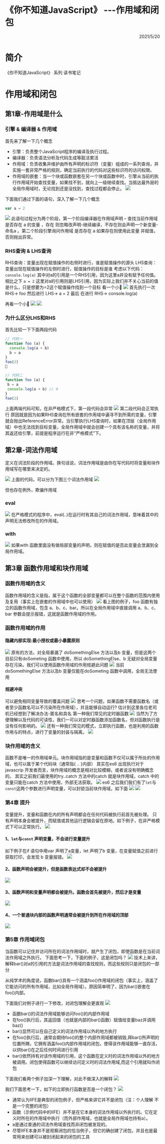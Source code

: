 《你不知道JavaScript》 ---作用域和闭包
=========================
 <div style="text-align: right">  2021/5/20 </div>
 
# 简介
《你不知道JavaScript》 系列 读书笔记
# 作用域和闭包
## 第1章-作用域是什么
###  引擎 & 编译器 & 作用域
首先来了解一下几个概念
* 引擎：负责整个JavaScript程序的编译及执行过程。
* 编译器：负责语法分析及代码生成等脏活累活
* 作用域：负责收集并维护由所有声明的标识符（变量）组成的一系列查询，并实施一套非常严格的规则，确定当前执行的代码对这些标识符的访问权限。
* 作用域的嵌套：当一个块或函数嵌套在另一个块或函数中时，引擎从当前的执行作用域开始查找变量，如果找不到，就向上一级继续查找。当抵达最外层的全局作用域时，无论找到还是没找到，查找过程都会停止。
![](./../image/jsbook/图片%201.png)

下面我们通过下面的语句，深入了解一下几个概念
```js
var a = 2
```
![](./../image/jsbook/1.png)
此语句过程分为两个阶段，第一个阶段编译器在作用域声明 – 查找当前作用域是否存在 a 的变量 ，存在 则忽略改声明-继续编译，不存在则会声明一个新变量-命名a 。第二个阶段引擎询问作用域 是否存在 a 如果存在则使用此变量 并赋值，否则抛出异常。
### RHS查询 & LHS查询
RHS查询：变量出现在赋值操作的右侧时进行，谁是赋值操作的源头
LHS查询：变量出现在赋值操作的左侧时进行，赋值操作的目标是谁
考虑以下代码：
`console.log(a)`
其中对a的引用是一个RHS引用，因为这里a并没有赋予任何值。
相比之下
`a = 2`
这里对a的引用则是LHS引用，因为实际上我们并不关心当前的值是什么，只是想要为=2这个赋值操作找到一个目标
看一个小🌰
![](./../image/jsbook/图片%202.png)
首先执行一次 RHS-> foo
然后进行 LHS-> a = 2
最后 在进行 RHS-> console.log(a)

再看一个小🌰
![](./../image/jsbook/图片%203.png)
![](./../image/jsbook/图片%204.png)

### 为什么区分LHS和RHS
首先比较一下下面两段代码
```js
// 代码一
function foo (a) {
  console.log(a + b)
  b = a 
}
foo(2)

```
```js
// 代码二
function foo (a) {
 b = a 
 console.log(a + b) // 4
}
foo(2)

```
上面两端代码可知，在非严格模式下，第一段代码会异常
![](./../image/jsbook/图片%205.png)
第二段代码会正常执行
原因就是因为如果RHS查询在所有嵌套的作用域中遍寻不到所需的变量，引擎就会抛出ReferenceError异常。当引擎执行LHS查询时，如果在顶层（全局作用域）中也无法找到目标变量，全局作用域中就会创建一个具有该名称的变量，并将其返还给引擎，前提是程序运行在非“严格模式”下。
## 第2章-词法作用域
定义在词法阶段的作用域。换句话说，词法作用域是由你在写代码时将变量和块作用域写在哪里来决定的。

![](./../image/jsbook/图片%206.png)
上面的代码，可以分为下图三个词法作用域
![](./../image/jsbook/图片%207.png)

但也存在例外，欺骗作用域
### eval
![](./../image/jsbook/图片%2010.png)
在严格模式的程序中，eval(..)在运行时有其自己的词法作用域，意味着其中的声明无法修改所在的作用域。
### with
![](./../image/jsbook/图片%2011.png)
如果with 函数里面没有做局部变量的声明，则在赋值的是否此变量会泄漏到全局作用域。
## 第3章 函数作用域和块作用域
### 函数作用域的含义
函数作用域的含义是指，属于这个函数的全部变量都可以在整个函数的范围内使用及复用（事实上在嵌套的作用域中也可以使用）
![](./../image/jsbook/图片%2012.png)
看上图的例子，foo 函数有独立的函数作用域，包含 a、b、c、bar。所以在全局作用域中直接调用 a、b、c、bar 参数会提示报错，这就是函数作用域的作用。
### 函数作用域的作用
#### 隐藏内部实现:最小授权或最小暴露原则
![](./../image/jsbook/图片%2013.png)
原有的方法，对全局暴漏了 doSomethingElse 方法以及b 变量，但是这两个目前只有doSometing 函数中使用，所以 doSomethingElse、b  无疑对全局变量存在污染。我们可以使用函数作用域的作用规避此问题
![](./../image/jsbook/图片%2014.png)
当前 doSomethingElse 方法以及b 变量仅能在doSometing 函数中调用，全局无法使用
#### 规避冲突
可以避免相同变量导致的覆盖问题
![](./../image/jsbook/图片%2015.png)
思考一个问题，如果函数不需要函数名（或者至少函数名可以不污染所在作用域），并且能够自动运行?
估计到这里各位老司机已经想到了解决办法-匿名和具名
第一种我们常见的定时器函数
![](./../image/jsbook/图片%2016.png)
当然为了方便理解以及代码的可读性，我们一可以对定时器函数添加函数名，但对函数执行是没有任何影响的。
![](./../image/jsbook/图片%2017.png)
还有一种我们常见的模式，立即执行函数，也是利用的函数作用与的特点，进行了变量的封装与隔离。
![](./../image/jsbook/图片%2018.png)

### 块作用域的含义
函数不是唯一的作用域单元。块作用域指的是变量和函数不仅可以属于所处的作用域，也可以属于某个代码块（通常指{ .. }内部）
其实在es6 出现执行对于javascrip 开发者而言，块作用域的概念是相对比较模糊，或者说没有明确概念的。
其实之前我们最使用的try..catch 方法中的catch 就是块作用域，catch 中的变量只能在catch 方法中使用，外部无法获取。
![](./../image/jsbook/图片%2019.png)
es6 之后我们我们有了`let`与`const`这两个参数进行声明变量，可以封锁当前块作用域，如下面
![](./../image/jsbook/图片%2021.png)
![](./../image/jsbook/图片%2022.png)
### 第4章 提升
变量提升，变量和函数在内的所有声明都会在任何代码被执行前首先被处理。 只有声明本身会被提升，而赋值或其他运行逻辑会留在原地。如下例子，在非严格模式下可以正常执行。
![](./../image/jsbook/图片%2023.png)
#### 1、`let`与`const` 声明变量，不会进行变量提升
如下例子在if 语句中用var 声明了a变量，let 声明了b 变量，在变量赋值之前进行获取打印，会发现 b 变量报错。
![](./../image/jsbook/图片%2020.png)
####  2、函数声明会被提升，但是函数表达式却不会被提升
![](./../image/jsbook/图片%2024.png)

#### 3、函数声明和变量声明都会被提升。函数会首先被提升，然后才是变量
![](./../image/jsbook/图片%2025.png)

#### 4、一个普通块内部的函数声明通常会被提升到所在作用域的顶部
![](./../image/jsbook/图片%2026.png)
### 第5章 作用域闭包
当函数可以记住并访问所在的词法作用域时，就产生了闭包，即使函数是在当前词法作用域之外执行。
下面思考一下，下面的例子，这是闭包吗？
![](./../image/jsbook/图片%2027.png)
技术上来讲，解释bar()对a的引用的方法是词法作用域的查找规则，而这些规则只是闭包的一部分

从纯学术的角度说，函数bar()具有一个涵盖foo()作用域的闭包（事实上，涵盖了它能访问的所有作用域，比如全局作用域）。原因简单明了，因为bar()嵌套在foo()内部。

下面我们对例子进行一下修改，对闭包理解会更直观
![](./../image/jsbook/图片%2028.png)
* 函数bar()的词法作用域能够访问foo()的内部作用域
* 在foo()执行后，其返回值（也就是内部的bar()函数）赋值给变量baz并调用baz()
* bar()显然可以在自己定义的词法作用域以外的地方执行
* 在foo()执行后，通常会期待foo()的整个内部作用域都被销毁,拜bar()所声明的位置所赐，它拥有涵盖foo()内部作用域的闭包，使得该作用域能够一直存活，以供bar()在之后任何时间进行引用
* bar()依然持有对该作用域的引用，这个函数在定义时的词法作用域以外的地方被调用。闭包使得函数可以继续访问定义时的词法作用域,而这个引用就叫作闭包

下面我们看两个例子加深一下理解，对此不做深入的解释
![](./../image/jsbook/图片%2029.png)

我们下面思考一下，如下的立即执行函数是否是一个闭包？
![](./../image/jsbook/图片%2030.png)

* 通常认为IIFE是典型的闭包例子，但严格来讲它并不是闭包（注：个人理解 不是一个完整的闭包）
* 函数（示例代码中的IIFE）并不是在它本身的词法作用域以外执行的。它在定义时所在的作用域中执行（而外部作用域，也就是全局作用域也持有a）。
* a是通过普通的词法作用域查找而非闭包被发现的。
* 尽管IIFE本身并不是观察闭包的恰当例子，但它的确创建了闭包，并且也是最常用来创建可以被封闭起来的闭包的工具


